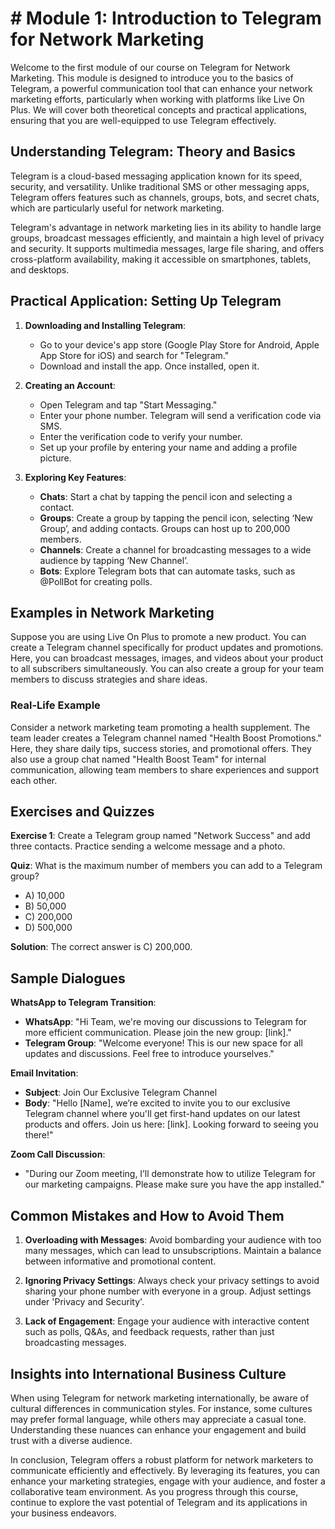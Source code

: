 # # Module 1: Introduction to Telegram for Network Marketing

Welcome to the first module of our course on Telegram for Network Marketing. This module is designed to introduce you to the basics of Telegram, a powerful communication tool that can enhance your network marketing efforts, particularly when working with platforms like Live On Plus. We will cover both theoretical concepts and practical applications, ensuring that you are well-equipped to use Telegram effectively.

## Understanding Telegram: Theory and Basics

Telegram is a cloud-based messaging application known for its speed, security, and versatility. Unlike traditional SMS or other messaging apps, Telegram offers features such as channels, groups, bots, and secret chats, which are particularly useful for network marketing.

Telegram's advantage in network marketing lies in its ability to handle large groups, broadcast messages efficiently, and maintain a high level of privacy and security. It supports multimedia messages, large file sharing, and offers cross-platform availability, making it accessible on smartphones, tablets, and desktops.

## Practical Application: Setting Up Telegram

1. **Downloading and Installing Telegram**: 
   - Go to your device's app store (Google Play Store for Android, Apple App Store for iOS) and search for "Telegram."
   - Download and install the app. Once installed, open it.

2. **Creating an Account**:
   - Open Telegram and tap "Start Messaging."
   - Enter your phone number. Telegram will send a verification code via SMS.
   - Enter the verification code to verify your number.
   - Set up your profile by entering your name and adding a profile picture.

3. **Exploring Key Features**:
   - **Chats**: Start a chat by tapping the pencil icon and selecting a contact.
   - **Groups**: Create a group by tapping the pencil icon, selecting ‘New Group’, and adding contacts. Groups can host up to 200,000 members.
   - **Channels**: Create a channel for broadcasting messages to a wide audience by tapping ‘New Channel’.
   - **Bots**: Explore Telegram bots that can automate tasks, such as @PollBot for creating polls.

## Examples in Network Marketing

Suppose you are using Live On Plus to promote a new product. You can create a Telegram channel specifically for product updates and promotions. Here, you can broadcast messages, images, and videos about your product to all subscribers simultaneously. You can also create a group for your team members to discuss strategies and share ideas.

### Real-Life Example

Consider a network marketing team promoting a health supplement. The team leader creates a Telegram channel named "Health Boost Promotions." Here, they share daily tips, success stories, and promotional offers. They also use a group chat named "Health Boost Team" for internal communication, allowing team members to share experiences and support each other.

## Exercises and Quizzes

**Exercise 1**: Create a Telegram group named "Network Success" and add three contacts. Practice sending a welcome message and a photo.

**Quiz**: What is the maximum number of members you can add to a Telegram group?
- A) 10,000
- B) 50,000
- C) 200,000
- D) 500,000

**Solution**: The correct answer is C) 200,000.

## Sample Dialogues

**WhatsApp to Telegram Transition**:
- **WhatsApp**: "Hi Team, we're moving our discussions to Telegram for more efficient communication. Please join the new group: [link]."
- **Telegram Group**: "Welcome everyone! This is our new space for all updates and discussions. Feel free to introduce yourselves."

**Email Invitation**:
- **Subject**: Join Our Exclusive Telegram Channel
- **Body**: "Hello [Name], we’re excited to invite you to our exclusive Telegram channel where you'll get first-hand updates on our latest products and offers. Join us here: [link]. Looking forward to seeing you there!"

**Zoom Call Discussion**:
- "During our Zoom meeting, I’ll demonstrate how to utilize Telegram for our marketing campaigns. Please make sure you have the app installed."

## Common Mistakes and How to Avoid Them

1. **Overloading with Messages**: Avoid bombarding your audience with too many messages, which can lead to unsubscriptions. Maintain a balance between informative and promotional content.

2. **Ignoring Privacy Settings**: Always check your privacy settings to avoid sharing your phone number with everyone in a group. Adjust settings under 'Privacy and Security'.

3. **Lack of Engagement**: Engage your audience with interactive content such as polls, Q&As, and feedback requests, rather than just broadcasting messages.

## Insights into International Business Culture

When using Telegram for network marketing internationally, be aware of cultural differences in communication styles. For instance, some cultures may prefer formal language, while others may appreciate a casual tone. Understanding these nuances can enhance your engagement and build trust with a diverse audience.

In conclusion, Telegram offers a robust platform for network marketers to communicate efficiently and effectively. By leveraging its features, you can enhance your marketing strategies, engage with your audience, and foster a collaborative team environment. As you progress through this course, continue to explore the vast potential of Telegram and its applications in your business endeavors.